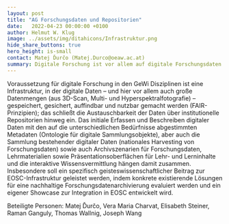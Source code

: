 ```yaml
---
layout: post
title: "AG Forschungsdaten und Repositorien"
date:   2022-04-23 00:00:00 +0100
author: Helmut W. Klug
image: ../assets/img/ditahicons/Infrastruktur.png
hide_share_buttons: true
hero_height: is-small
contact: Matej Ďurčo (Matej.Durco@oeaw.ac.at)
summary: Digitale Forschung ist vor allem auf digitale Forschungsdaten angewiesen, die nach den FAIR-Prinzipien nutzbar gemacht wurden. 
---
```


Voraussetzung für digitale Forschung in den GeWi Disziplinen ist eine Infrastruktur, in der digitale Daten – und hier vor allem auch große Datenmengen (aus 3D-Scan, Multi- und Hyperspektralfotografie) – gespeichert, gesichert, auffindbar und nutzbar gemacht werden (FAIR-Prinzipien); das schließt die Austauschbarkeit der Daten über institutionelle Repositorien hinweg ein. Das initiale Erfassen und Beschreiben digitaler Daten mit den auf die unterschiedlichen Bedürfnisse abgestimmten Metadaten (Ontologie für digitale Sammlungsobjekte), aber auch die Sammlung bestehender digitaler Daten (nationales Harvesting von Forschungsdaten) sowie auch Archivszenarien für Forschungsdaten, Lehrmaterialien sowie Präsentationsoberflächen für Lehr- und Lerninhalte und die interaktive Wissensvermittlung hängen damit zusammen. Insbesondere soll ein spezifisch geisteswissenschaftlicher Beitrag zur EOSC-Infrastruktur geleistet werden, indem konkrete existierende Lösungen für eine nachhaltige Forschungsdatenarchivierung evaluiert werden und ein eigener Showcase zur Integration in EOSC entwickelt wird.

Beteiligte Personen: Matej Ďurčo, Vera Maria Charvat, Elisabeth Steiner, Raman Ganguly, Thomas Wallnig, Joseph Wang
